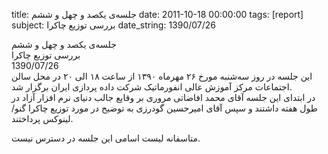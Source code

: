 title: جلسه‌ی یکصد و چهل و ششم
date: 2011-10-18 00:00:00
tags: [report]
subject: بررسی توزیع چاکرا
date_string: 1390/07/26


<div class="title">
	جلسه‌ی یکصد و چهل و ششم
</div>

<div class="subject">
بررسی توزیع چاکرا
</div>

<div class="date">
1390/07/26
</div>

<div class="body">
این جلسه در روز سه‌شنبه مورخ ۲۶ مهرماه ۱۳۹۰ از ساعت ۱۸ الی ۲۰ در محل سالن اجتماعات مرکز آموزش عالی انفورماتیک شرکت داده پردازی ایران برگزار شد.<br />در ابتدای این جلسه آقای محمد افاضاتی مروری بر وقایع جالب دنیای نرم افزار آزاد در طول هفته داشتند و سپس آقای امیرحسین گودرزی به توضیح در مورد توزیع چاکرا گنو/لینوکس پرداختند.
</div>

<span class="notice">متاسفانه لیست اسامی این جلسه در دسترس نیست.</span>

<br />
<br />
